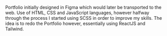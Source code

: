 Portfolio initially designed in Figma which would later be transported to the web. Use of HTML, CSS and JavaScript languages, however halfway through the process I started using SCSS in order to improve my skills. The idea is to redo the Portfolio however, essentially using ReactJS and Tailwind.

